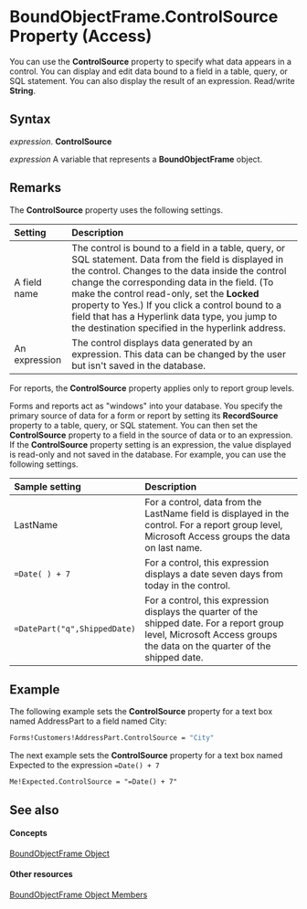 
# BoundObjectFrame.ControlSource Property (Access)

You can use the  **ControlSource** property to specify what data appears in a control. You can display and edit data bound to a field in a table, query, or SQL statement. You can also display the result of an expression. Read/write **String**.


## Syntax

 _expression_. **ControlSource**

 _expression_ A variable that represents a **BoundObjectFrame** object.


## Remarks

The  **ControlSource** property uses the following settings.



|**Setting**|**Description**|
|:-----|:-----|
|A field name|The control is bound to a field in a table, query, or SQL statement. Data from the field is displayed in the control. Changes to the data inside the control change the corresponding data in the field. (To make the control read-only, set the  **Locked** property to Yes.) If you click a control bound to a field that has a Hyperlink data type, you jump to the destination specified in the hyperlink address.|
|An expression|The control displays data generated by an expression. This data can be changed by the user but isn't saved in the database.|
For reports, the  **ControlSource** property applies only to report group levels.

Forms and reports act as "windows" into your database. You specify the primary source of data for a form or report by setting its  **RecordSource** property to a table, query, or SQL statement. You can then set the **ControlSource** property to a field in the source of data or to an expression. If the **ControlSource** property setting is an expression, the value displayed is read-only and not saved in the database. For example, you can use the following settings.



|**Sample setting**|**Description**|
|:-----|:-----|
|LastName|For a control, data from the LastName field is displayed in the control. For a report group level, Microsoft Access groups the data on last name.|
| `=Date( ) + 7`|For a control, this expression displays a date seven days from today in the control.|
| `=DatePart("q",ShippedDate)`|For a control, this expression displays the quarter of the shipped date. For a report group level, Microsoft Access groups the data on the quarter of the shipped date.|

## Example

The following example sets the  **ControlSource** property for a text box named AddressPart to a field named City:


```vb
Forms!Customers!AddressPart.ControlSource = "City"
```

The next example sets the  **ControlSource** property for a text box named Expected to the expression `=Date() + 7`




```
Me!Expected.ControlSource = "=Date() + 7"
```


## See also


#### Concepts


[BoundObjectFrame Object](b3025672-60b8-e1d6-4769-1f724c9aa1ef.md)
#### Other resources


[BoundObjectFrame Object Members](e2bbeb0c-1b13-5953-999a-4a0b93cb3ec7.md)